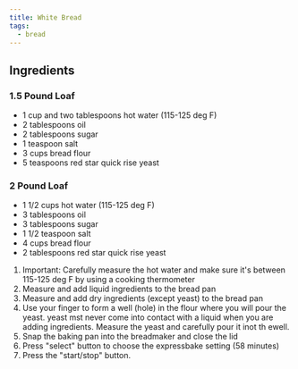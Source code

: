 ```yaml
---
title: White Bread
tags:
  - bread
---
```


## Ingredients

### 1.5 Pound Loaf

* 1 cup and two tablespoons hot water (115-125 deg F)
* 2 tablespoons oil
* 2 tablespoons sugar
* 1 teaspoon salt
* 3 cups bread flour
* 5 teaspoons red star quick rise yeast

### 2 Pound Loaf

* 1 1/2 cups hot water (115-125 deg F)
* 3 tablespoons oil
* 3 tablespoons sugar
* 1 1/2 teaspoon salt
* 4 cups bread flour
* 2 tablespoons red star quick rise yeast
 
1. Important: Carefully measure the hot water and make sure it's between 115-125 deg F by using a cooking thermometer
1. Measure and add liquid ingredients to the bread pan
1. Measure and add dry ingredients (except yeast) to the bread pan
1. Use your finger to form a well (hole) in the flour where you will pour the yeast.  yeast mst never come into contact with a liquid when you are adding ingredients.  Measure the yeast and carefully pour it inot th ewell.
1. Snap the baking pan into the breadmaker and close the lid
1. Press "select" button to choose the expressbake setting (58 minutes)
1. Press the "start/stop" button.